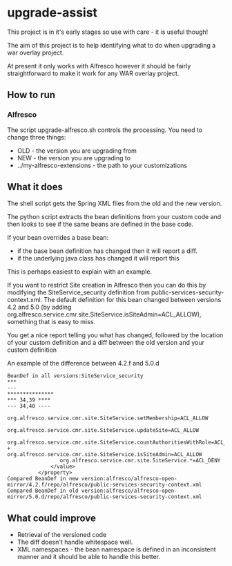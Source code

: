 # upgrade-assist

This project is in it's early stages so use with care - it is useful though!

The aim of this project is to help identifying what to do when upgrading a war overlay project.

At present it only works with Alfresco however it should be fairly straightforward to make it work for any WAR overlay project.

## How to run

### Alfresco

The script upgrade-alfresco.sh controls the processing. You need to change three things:

* OLD - the version you are upgrading from
* NEW - the version you are upgrading to
* ../my-alfresco-extensions - the path to your customizations

## What it does

The shell script gets the Spring XML files from the old and the new version.

The python script extracts the bean definitions from your custom code and then looks to see if the same beans are defined in the base code.

If your bean overrides a base bean:

* if the base bean definition has changed then it will report a diff.
* if the underlying java class has changed it will report this

This is perhaps easiest to explain with an example.

If you want to restrict Site creation in Alfresco then you can do this by modifying the SiteService_security definition from public-services-security-context.xml.
The default definition for this bean changed between versions 4.2 and 5.0 (by adding org.alfresco.service.cmr.site.SiteService.isSiteAdmin=ACL_ALLOW), something that is easy to miss.

You get a nice report telling you what has changed, followed by the location of your custom definition and a diff between the old version and your custom definition

An example of the difference between 4.2.f and 5.0.d
```
BeanDef in all versions:SiteService_security
*** 
--- 
***************
*** 34,39 ****
--- 34,40 ----
                 org.alfresco.service.cmr.site.SiteService.setMembership=ACL_ALLOW
                 org.alfresco.service.cmr.site.SiteService.updateSite=ACL_ALLOW
                 org.alfresco.service.cmr.site.SiteService.countAuthoritiesWithRole=ACL_ALLOW
+                org.alfresco.service.cmr.site.SiteService.isSiteAdmin=ACL_ALLOW
                 org.alfresco.service.cmr.site.SiteService.*=ACL_DENY
              </value>
          </property>
Compared BeanDef in new version:alfresco/alfresco-open-mirror/4.2.f/repo/alfresco/public-services-security-context.xml
Compared BeanDef in old version:alfresco/alfresco-open-mirror/5.0.d/repo/alfresco/public-services-security-context.xml
```

## What could improve

 * Retrieval of the versioned code
 * The diff doesn't handle whitespace well.
 * XML namespaces - the bean namespace is defined in an inconsistent manner and it should be able to handle this better.
